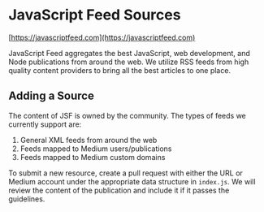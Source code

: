 # JavaScript Feed Sources

[https://javascriptfeed.com](https://javascriptfeed.com)

JavaScript Feed aggregates the best JavaScript, web development, and
Node publications from around the web. We utilize RSS feeds from high quality
content providers to bring all the best articles to one place.

## Adding a Source

The content of JSF is owned by the community. The types of feeds we currently support are:

1. General XML feeds from around the web
2. Feeds mapped to Medium users/publications
3. Feeds mapped to Medium custom domains

To submit a new resource, create a pull request with either the URL or Medium
account under the appropriate data structure in `index.js`. We will review the
content of the publication and include it if it passes the guidelines.
